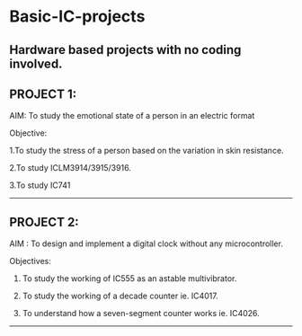 # Basic-IC-projects
Hardware based projects with no coding involved.
-----------------------------------------------------------------------------------------
PROJECT 1:
-----------------------------------------------------------------------------------------
AIM: To study the emotional state of a person in an electric format 

Objective:
 
1.To study the stress of a person based on the variation in skin  resistance.

2.To study ICLM3914/3915/3916.

3.To study IC741

----------------------------------------------------------------------------------------
PROJECT 2:
----------------------------------------------------------------------------------------
AIM : To design and implement a digital clock without any microcontroller.

Objectives:

1. To study the working of IC555 as an astable multivibrator.

2. To study the working of a decade counter ie. IC4017.

3. To understand how a seven-segment counter works ie. IC4026.

---------------------------------------------------------------------------------------
